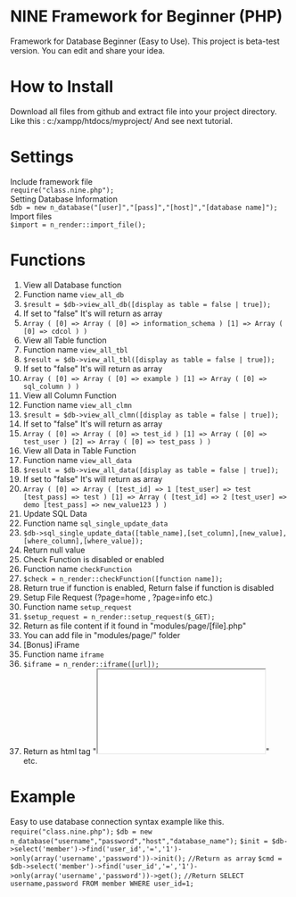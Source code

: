 # NINE Framework for Beginner (PHP) #
Framework for Database Beginner (Easy to Use). This project is beta-test version. You can edit and share your idea.

# How to Install #
Download all files from github and extract file into your project directory. Like this : c:/xampp/htdocs/myproject/ And see next tutorial.

# Settings #
Include framework file<br />
`require("class.nine.php");`<br />
Setting Database Information<br />
`$db = new n_database("[user]","[pass]","[host]","[database name]");`<br />
Import files<br />
`$import = n_render::import_file();`<br />

# Functions #
1. View all Database function
 1.  Function name `view_all_db`
 2.  `$result = $db->view_all_db([display as table = false | true]);`
 3.  If set to "false" It's will return as array
 4.  `Array ( [0] => Array ( [0] => information_schema ) [1] => Array ( [0] => cdcol ) )`
2. View all Table function
 1. Function name `view_all_tbl`
 2. `$result = $db->view_all_tbl([display as table = false | true]);`
 3. If set to "false" It's will return as array
 4. `Array ( [0] => Array ( [0] => example ) [1] => Array ( [0] => sql_column ) )`
3. View all Column Function
 1. Function name `view_all_clmn`
 2. `$result = $db->view_all_clmn([display as table = false | true]);`
 3. If set to "false" It's will return as array
 4. `Array ( [0] => Array ( [0] => test_id ) [1] => Array ( [0] => test_user ) [2] => Array ( [0] => test_pass ) )`
4. View all Data in Table Function
 1. Function name `view_all_data`
 2. `$result = $db->view_all_data([display as table = false | true]);`
 3. If set to "false" It's will return as array
 4. `Array ( [0] => Array ( [test_id] => 1 [test_user] => test [test_pass] => test ) [1] => Array ( [test_id] => 2 [test_user] => demo [test_pass] => new_value123 ) )`
5. Update SQL Data
 1. Function name `sql_single_update_data`
 2. `$db->sql_single_update_data([table_name],[set_column],[new_value],[where_column],[where_value]);`
 3. Return null value
6. Check Function is disabled or enabled
 1. Function name `checkFunction`
 2. `$check = n_render::checkFunction([function name]);`
 3. Return true if function is enabled, Return false if function is disabled
7. Setup File Request (?page=home , ?page=info etc.)
 1. Function name `setup_request`
 2. `$setup_request = n_render::setup_request($_GET);`
 3. Return as file content if it found in "modules/page/[file].php"
 4. You can add file in "modules/page/" folder
8. [Bonus] iFrame
 1. Function name `iframe`
 2. `$iframe = n_render::iframe([url]);`
 3. Return as html tag "<iframe src='[url]'></iframe>"
<br />etc.

# Example #
Easy to use database connection syntax example like this.<br />
`require("class.nine.php");`
`$db = new n_database("username","password","host","database_name");`
`$init = $db->select('member')->find('user_id','=','1')->only(array('username','password'))->init();`
`//Return as array`
`$cmd = $db->select('member')->find('user_id','=','1')->only(array('username','password'))->get();`
`//Return SELECT username,password FROM member WHERE user_id=1;`
